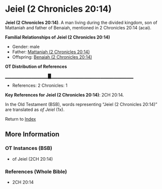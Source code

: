 # Jeiel (2 Chronicles 20:14)
**Jeiel (2 Chronicles 20:14)**. 
A man living during the divided kingdom, son of Mattaniah and father of Benaiah, mentioned in 2 Chronicles 20:14 (acai). 




**Familial Relationships of Jeiel (2 Chronicles 20:14)**


* Gender: male
* Father: [Mattaniah (2 Chronicles 20:14)](Mattaniah.3.md)
* Offspring: [Benaiah (2 Chronicles 20:14)](Benaiah.6.md)


**OT Distribution of References**

▁▁▁▁▁▁▁▁▁▁▁▁▁█▁▁▁▁▁▁▁▁▁▁▁▁▁▁▁▁▁▁▁▁▁▁▁▁▁
* References: 2 Chronicles: 1



**Key References for Jeiel (2 Chronicles 20:14)**: 
2CH 20:14. 


In the Old Testament (BSB), words representing “Jeiel (2 Chronicles 20:14)” are translated as 
*of Jeiel* (1x). 




Return to [Index](00-Index.md)

## More Information

### OT Instances (BSB)

* of Jeiel (2CH 20:14)



### References (Whole Bible)

* 2CH 20:14



